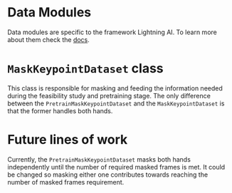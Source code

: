 # Data Modules

Data modules are specific to the framework Lightning AI. To learn more about
them check the [docs](https://lightning.ai/docs/pytorch/stable/data/datamodule.html).

# `MaskKeypointDataset` class

This class is responsible for masking and feeding the information needed during
the feasibility study and pretraining stage. The only difference between the 
`PretrainMaskKeypointDataset` and the `MaskKeypointDataset` is that the former
handles both hands.

# Future lines of work

Currently, the `PretrainMaskKeypointDataset` masks both hands independently 
until the number of required masked frames is met. It could be changed so 
masking either one contributes towards reaching the number of masked frames
requirement.